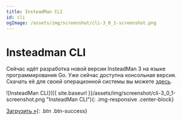 ```yaml
---
title: InsteadMan CLI
id: cli
ogImage: /assets/img/screenshot/cli-3_0_1-screenshot.png
---
```


Insteadman CLI
==============

Сейчас идёт разработка новой версии InsteadMan 3 на языке программирования Go. Уже сейчас доступна консольная версия. Скачать её для своей операционной системы вы можете [здесь](https://github.com/jhekasoft/insteadman3/releases).

![InsteadMan CLI]({{ site.baseurl }}/assets/img/screenshot/cli-3_0_1-screenshot.png "InsteadMan CLI"){: .img-responsive .center-block}

[Загрузить &raquo;](https://github.com/jhekasoft/insteadman3/releases){: .btn .btn-success}
